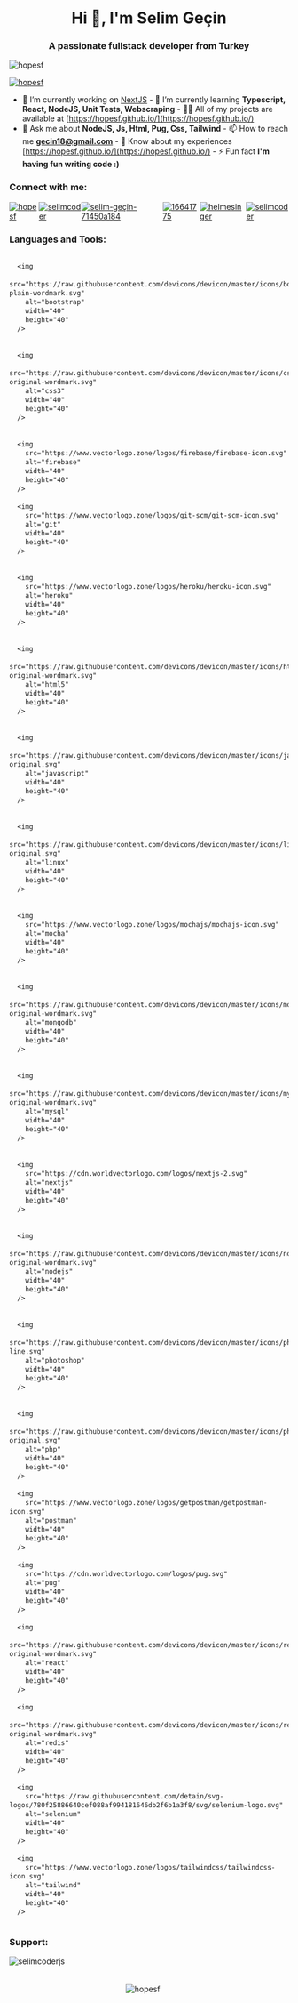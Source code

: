 <h1 align="center">Hi 👋, I'm Selim Geçin</h1>
<h3 align="center">A passionate fullstack developer from Turkey</h3>

<p align="left">
  <img
    src="https://komarev.com/ghpvc/?username=hopesf&label=Profile%20views&color=0e75b6&style=flat"
    alt="hopesf"
  />
</p>

<p align="left">
  <a href="https://github.com/ryo-ma/github-profile-trophy"
    ><img
      src="https://github-profile-trophy.vercel.app/?username=hopesf"
      alt="hopesf"
  /></a>
</p>

- 🔭 I’m currently working on [NextJS](https://nextjs.org/) - 🌱 I’m currently
learning **Typescript, React, NodeJS, Unit Tests, Webscraping** - 👨‍💻 All of my
projects are available at [https://hopesf.github.io/](https://hopesf.github.io/)
- 💬 Ask me about **NodeJS, Js, Html, Pug, Css, Tailwind** - 📫 How to reach me
**gecin18@gmail.com** - 📄 Know about my experiences
[https://hopesf.github.io/](https://hopesf.github.io/) - ⚡ Fun fact **I'm
having fun writing code :)**

<h3 align="left">Connect with me:</h3>
<p align="left" style="display: flex; flex-direction: row; align-items: center">
  <a href="https://codepen.io/hopesf" target="blank"
    ><img
      align="center"
      src="https://raw.githubusercontent.com/rahuldkjain/github-profile-readme-generator/master/src/images/icons/Social/codepen.svg"
      alt="hopesf"
      height="30"
      width="40"
  /></a>
  <a href="https://twitter.com/selimcoder" target="blank"
    ><img
      align="center"
      src="https://raw.githubusercontent.com/rahuldkjain/github-profile-readme-generator/master/src/images/icons/Social/twitter.svg"
      alt="selimcoder"
      height="30"
      width="40"
  /></a>
  <a href="https://linkedin.com/in/selim-geçin-71450a184" target="blank"
    ><img
      align="center"
      src="https://raw.githubusercontent.com/rahuldkjain/github-profile-readme-generator/master/src/images/icons/Social/linked-in-alt.svg"
      alt="selim-geçin-71450a184"
      height="30"
      width="40"
  /></a>
  <a href="https://stackoverflow.com/users/16641775" target="blank"
    ><img
      align="center"
      src="https://raw.githubusercontent.com/rahuldkjain/github-profile-readme-generator/master/src/images/icons/Social/stack-overflow.svg"
      alt="16641775"
      height="30"
      width="40"
  /></a>
  <a href="https://instagram.com/helmesinger" target="blank"
    ><img
      align="center"
      src="https://raw.githubusercontent.com/rahuldkjain/github-profile-readme-generator/master/src/images/icons/Social/instagram.svg"
      alt="helmesinger"
      height="30"
      width="40"
  /></a>
  <a href="https://www.youtube.com/c/selimcoder" target="blank"
    ><img
      align="center"
      src="https://raw.githubusercontent.com/rahuldkjain/github-profile-readme-generator/master/src/images/icons/Social/youtube.svg"
      alt="selimcoder"
      height="30"
      width="40"
  /></a>
</p>

<h3 align="left">Languages and Tools:</h3>
<div style="display: flex; flex-direction: row; align-items: center">
   
      <img
        src="https://raw.githubusercontent.com/devicons/devicon/master/icons/bootstrap/bootstrap-plain-wordmark.svg"
        alt="bootstrap"
        width="40"
        height="40"
      />
  
   
      <img
        src="https://raw.githubusercontent.com/devicons/devicon/master/icons/css3/css3-original-wordmark.svg"
        alt="css3"
        width="40"
        height="40"
      />
   
   
      <img
        src="https://www.vectorlogo.zone/logos/firebase/firebase-icon.svg"
        alt="firebase"
        width="40"
        height="40"
      />
  
      <img
        src="https://www.vectorlogo.zone/logos/git-scm/git-scm-icon.svg"
        alt="git"
        width="40"
        height="40"
      />

    
      <img
        src="https://www.vectorlogo.zone/logos/heroku/heroku-icon.svg"
        alt="heroku"
        width="40"
        height="40"
      />

    
      <img
        src="https://raw.githubusercontent.com/devicons/devicon/master/icons/html5/html5-original-wordmark.svg"
        alt="html5"
        width="40"
        height="40"
      />

    
      <img
        src="https://raw.githubusercontent.com/devicons/devicon/master/icons/javascript/javascript-original.svg"
        alt="javascript"
        width="40"
        height="40"
      />

  
      <img
        src="https://raw.githubusercontent.com/devicons/devicon/master/icons/linux/linux-original.svg"
        alt="linux"
        width="40"
        height="40"
      />
   
   
      <img
        src="https://www.vectorlogo.zone/logos/mochajs/mochajs-icon.svg"
        alt="mocha"
        width="40"
        height="40"
      />
 
    
      <img
        src="https://raw.githubusercontent.com/devicons/devicon/master/icons/mongodb/mongodb-original-wordmark.svg"
        alt="mongodb"
        width="40"
        height="40"
      />

   
      <img
        src="https://raw.githubusercontent.com/devicons/devicon/master/icons/mysql/mysql-original-wordmark.svg"
        alt="mysql"
        width="40"
        height="40"
      />


      <img
        src="https://cdn.worldvectorlogo.com/logos/nextjs-2.svg"
        alt="nextjs"
        width="40"
        height="40"
      />


      <img
        src="https://raw.githubusercontent.com/devicons/devicon/master/icons/nodejs/nodejs-original-wordmark.svg"
        alt="nodejs"
        width="40"
        height="40"
      />


      <img
        src="https://raw.githubusercontent.com/devicons/devicon/master/icons/photoshop/photoshop-line.svg"
        alt="photoshop"
        width="40"
        height="40"
      />


      <img
        src="https://raw.githubusercontent.com/devicons/devicon/master/icons/php/php-original.svg"
        alt="php"
        width="40"
        height="40"
      />
   
      <img
        src="https://www.vectorlogo.zone/logos/getpostman/getpostman-icon.svg"
        alt="postman"
        width="40"
        height="40"
      />
 
      <img
        src="https://cdn.worldvectorlogo.com/logos/pug.svg"
        alt="pug"
        width="40"
        height="40"
      />
   
      <img
        src="https://raw.githubusercontent.com/devicons/devicon/master/icons/react/react-original-wordmark.svg"
        alt="react"
        width="40"
        height="40"
      />
   
      <img
        src="https://raw.githubusercontent.com/devicons/devicon/master/icons/redis/redis-original-wordmark.svg"
        alt="redis"
        width="40"
        height="40"
      />
  
      <img
        src="https://raw.githubusercontent.com/detain/svg-logos/780f25886640cef088af994181646db2f6b1a3f8/svg/selenium-logo.svg"
        alt="selenium"
        width="40"
        height="40"
      />
   
      <img
        src="https://www.vectorlogo.zone/logos/tailwindcss/tailwindcss-icon.svg"
        alt="tailwind"
        width="40"
        height="40"
      />
    

</div>

<h3 align="left">Support:</h3>
<p>
  <a href="https://www.buymeacoffee.com/selimcoderjs">
    <img
      align="left"
      src="https://cdn.buymeacoffee.com/buttons/v2/default-yellow.png"
      height="50"
      width="210"
      alt="selimcoderjs"
  /></a>
</p>
<br /><br />

<p>
  <img
    align="center"
    src="https://github-readme-stats.vercel.app/api/top-langs?username=hopesf&show_icons=true&locale=en&layout=compact"
    alt="hopesf"
  />
</p>
